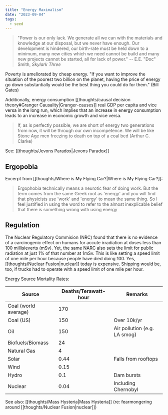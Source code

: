 ```yaml
---
title: "Energy Maximalism"
date: "2023-09-04"
tags:
  - seed
---
```


> "Power is our only lack. We generate all we can with the materials and knowledge at our disposal, but we never have enough. Our development is hindered, our birth-rate must be held down to a minimum, many new cities which we need cannot be build and many new projects cannot be started, all for lack of power." -- E.E. "Doc" Smith, _Skylark Three_

Poverty is ameliorated by cheap energy. "If you want to improve the situation of the poorest two billion on the planet, having the price of energy go down substantially would be the best thing you could do for them." (Bill Gates)

Additionally, energy consumption [[thoughts/causal decision theory#Granger Causality|Granger-causes]] real GDP per capita and vice versa in the long run, which implies that an increase in energy consumption leads to an increase in economic growth and vice versa.

> If, as is perfectly possible, we are short of energy two generations from now, it will be through our own incompetence. We will be like Stone Age men freezing to death on top of a coal bed (Arthur C. Clarke)

See: [[thoughts/Jevons Paradox|Jevons Paradox]]

## Ergopobia
Excerpt from [[thoughts/Where is My Flying Car?|Where is My Flying Car?]]:

> Ergophobia technically means a neurotic fear of doing work. But the term comes from the same Greek root as 'energy' and you will find that physicists use 'work' and 'energy' to mean the same thing. So I feel justified in using the word to refer to the almost inexplicable belief that there is something wrong with using energy
## Regulation
The Nuclear Regulatory Commision (NRC) found that there is no evidence of a carcinogenic effect on humans for accute irradiation at doses less than 100 millisieverts (mSv). Yet, the same NARC also sets the limit for public radiation at just 1% of that number at 1mSv. This is like setting a speed limit of one mile per hour because people have died doing 100. Yes, [[thoughts/Nuclear Fusion|nuclear]] today is expensive. Shipping would be, too, if trucks had to operate with a speed limit of one mile per hour.

Energy Source Mortality Rates:

|Source|Deaths/Terawatt-hour|Remarks|
|--|--|--|
|Coal (world average)|170||
|Coal (US)|150|Over 10k/yr|
|Oil|150|Air pollution (e.g. LA smog)|
|Biofuels/Biomass|24||
|Natural Gas|4||
|Solar|0.44|Falls from rooftops|
|Wind|0.15||
|Hydro|0.1|Dam bursts
|Nuclear|0.04|Including Chernobyl|

See also:  [[thoughts/Mass Hysteria|Mass Hysteria]] (re: fearmongering around [[thoughts/Nuclear Fusion|nuclear]])